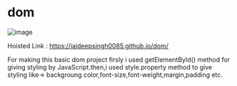 # dom
![image](https://github.com/jaideepsingh0085/dom/assets/128147644/60dea823-d771-411c-9816-fffeed993001)

Hoisted Link : https://jaideepsingh0085.github.io/dom/

For making this basic dom project firsly i used getElementById() method for giving styling by JavaScript.then,i used style.property method to give styling like-> backgroung color,font-size,font-weight,margin,padding etc.
